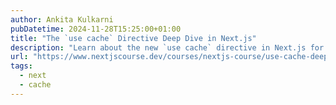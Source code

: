 ```yaml
---
author: Ankita Kulkarni
pubDatetime: 2024-11-28T15:25:00+01:00
title: "The `use cache` Directive Deep Dive in Next.js"
description: "Learn about the new `use cache` directive in Next.js for caching functions, components, and entire routes."
url: "https://www.nextjscourse.dev/courses/nextjs-course/use-cache-deep-dive"
tags:
  - next
  - cache
---
```

